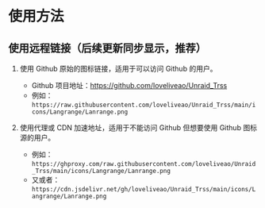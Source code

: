 # 使用方法

## 使用远程链接（后续更新同步显示，推荐）
1. 使用 Github 原始的图标链接，适用于可以访问 Github 的用户。
   - Github 项目地址：https://github.com/loveliveao/Unraid_Trss
   - 例如：`https://raw.githubusercontent.com/loveliveao/Unraid_Trss/main/icons/Langrange/Lanrange.png`

2. 使用代理或 CDN 加速地址，适用于不能访问 Github 但想要使用 Github 图标源的用户。
   - 例如：`https://ghproxy.com/raw.githubusercontent.com/loveliveao/Unraid_Trss/main/icons/Langrange/Lanrange.png`
   - 又或者：`https://cdn.jsdelivr.net/gh/loveliveao/Unraid_Trss/main/icons/Langrange/Lanrange.png`
